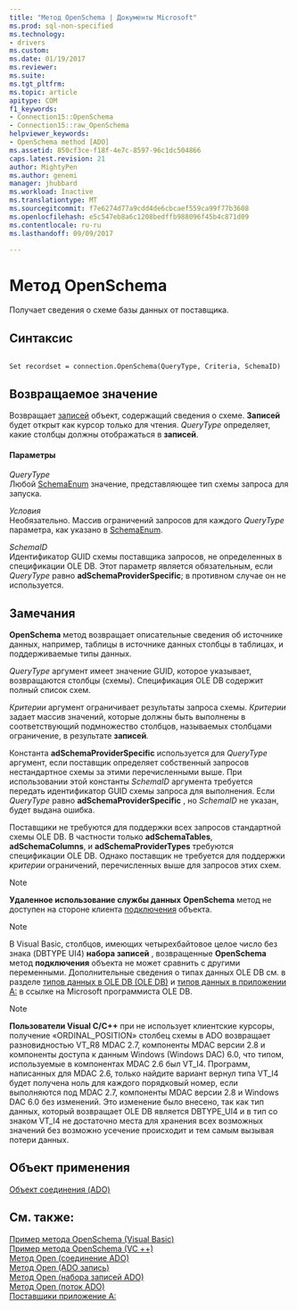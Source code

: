 ```yaml
---
title: "Метод OpenSchema | Документы Microsoft"
ms.prod: sql-non-specified
ms.technology:
- drivers
ms.custom: 
ms.date: 01/19/2017
ms.reviewer: 
ms.suite: 
ms.tgt_pltfrm: 
ms.topic: article
apitype: COM
f1_keywords:
- Connection15::OpenSchema
- Connection15::raw_OpenSchema
helpviewer_keywords:
- OpenSchema method [ADO]
ms.assetid: 850cf3ce-f18f-4e7c-8597-96c1dc504866
caps.latest.revision: 21
author: MightyPen
ms.author: genemi
manager: jhubbard
ms.workload: Inactive
ms.translationtype: MT
ms.sourcegitcommit: f7e6274d77a9cdd4de6cbcaef559ca99f77b3608
ms.openlocfilehash: e5c547eb8a6c1208bedffb988096f45b4c871d09
ms.contentlocale: ru-ru
ms.lasthandoff: 09/09/2017

---
```

# <a name="openschema-method"></a>Метод OpenSchema
Получает сведения о схеме базы данных от поставщика.  
  
## <a name="syntax"></a>Синтаксис  
  
```  
  
Set recordset = connection.OpenSchema(QueryType, Criteria, SchemaID)  
```  
  
## <a name="return-value"></a>Возвращаемое значение  
 Возвращает [записей](../../../ado/reference/ado-api/recordset-object-ado.md) объект, содержащий сведения о схеме. **Записей** будет открыт как курсор только для чтения. *QueryType* определяет, какие столбцы должны отображаться в **записей**.  
  
#### <a name="parameters"></a>Параметры  
 *QueryType*  
 Любой [SchemaEnum](../../../ado/reference/ado-api/schemaenum.md) значение, представляющее тип схемы запроса для запуска.  
  
 *Условия*  
 Необязательно. Массив ограничений запросов для каждого *QueryType* параметра, как указано в [SchemaEnum](../../../ado/reference/ado-api/schemaenum.md).  
  
 *SchemaID*  
 Идентификатор GUID схемы поставщика запросов, не определенных в спецификации OLE DB. Этот параметр является обязательным, если *QueryType* равно **adSchemaProviderSpecific**; в противном случае он не используется.  
  
## <a name="remarks"></a>Замечания  
 **OpenSchema** метод возвращает описательные сведения об источнике данных, например, таблицы в источнике данных столбцы в таблицах, и поддерживаемые типы данных.  
  
 *QueryType* аргумент имеет значение GUID, которое указывает, возвращаются столбцы (схемы). Спецификация OLE DB содержит полный список схем.  
  
 *Критерии* аргумент ограничивает результаты запроса схемы. *Критерии* задает массив значений, которые должны быть выполнены в соответствующий подмножество столбцов, называемых столбцами ограничение, в результате **записей**.  
  
 Константа **adSchemaProviderSpecific** используется для *QueryType* аргумент, если поставщик определяет собственный запросов нестандартное схемы за этими перечисленными выше. При использовании этой константы *SchemaID* аргумента требуется передать идентификатор GUID схемы запроса для выполнения. Если *QueryType* равно **adSchemaProviderSpecific** , но *SchemaID* не указан, будет выдана ошибка.  
  
 Поставщики не требуются для поддержки всех запросов стандартной схемы OLE DB. В частности только **adSchemaTables**, **adSchemaColumns**, и **adSchemaProviderTypes** требуются спецификации OLE DB. Однако поставщик не требуется для поддержки *критерии* ограничений, перечисленных выше для запросов этих схем.  
  
> [!NOTE]
>  **Удаленное использование службы данных** **OpenSchema** метод не доступен на стороне клиента [подключения](../../../ado/reference/ado-api/connection-object-ado.md) объекта.  
  
> [!NOTE]
>  В Visual Basic, столбцов, имеющих четырехбайтовое целое число без знака (DBTYPE UI4) **набора записей** , возвращенные **OpenSchema** метод **подключения** объекта не может сравнить с другими переменными. Дополнительные сведения о типах данных OLE DB см. в разделе [типов данных в OLE DB (OLE DB)](http://msdn.microsoft.com/en-us/6039292f-74e0-49b2-b133-17bc117ebf6a) и [типов данных в приложении A:](http://msdn.microsoft.com/en-us/e3a0533a-2196-4eb0-a31e-92fe9556ada6) в ссылке на Microsoft программиста OLE DB.  
  
> [!NOTE]
>  **Пользователи Visual C/C++** при не использует клиентские курсоры, получение «ORDINAL_POSITION» столбец схемы в ADO возвращает разновидностью VT_R8 MDAC 2.7, компоненты MDAC версии 2.8 и компоненты доступа к данным Windows (Windows DAC) 6.0, что типом, используемые в компонентах MDAC 2.6 был VT_I4. Программ, написанных для MDAC 2.6, только найдите вариант вернул типа VT_I4 будет получена ноль для каждого порядковый номер, если выполняются под MDAC 2.7, компоненты MDAC версии 2.8 и Windows DAC 6.0 без изменений. Это изменение было внесено, так как тип данных, который возвращает OLE DB является DBTYPE_UI4 и в тип со знаком VT_I4 не достаточно места для хранения всех возможных значений без возможно усечение происходит и тем самым вызывая потери данных.  
  
## <a name="applies-to"></a>Объект применения  
 [Объект соединения (ADO)](../../../ado/reference/ado-api/connection-object-ado.md)  
  
## <a name="see-also"></a>См. также:  
 [Пример метода OpenSchema (Visual Basic)](../../../ado/reference/ado-api/openschema-method-example-vb.md)   
 [Пример метода OpenSchema (VC ++)](../../../ado/reference/ado-api/openschema-method-example-vc.md)   
 [Метод Open (соединение ADO)](../../../ado/reference/ado-api/open-method-ado-connection.md)   
 [Метод Open (ADO запись)](../../../ado/reference/ado-api/open-method-ado-record.md)   
 [Метод Open (набора записей ADO)](../../../ado/reference/ado-api/open-method-ado-recordset.md)   
 [Метод Open (поток ADO)](../../../ado/reference/ado-api/open-method-ado-stream.md)   
 [Поставщики приложение A:](../../../ado/guide/appendixes/appendix-a-providers.md)

